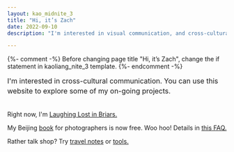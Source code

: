 ```yaml
---
layout: kao_midnite_3
title: "Hi, it’s Zach"
date: 2022-09-10
description: "I'm interested in visual communication, and cross-cultural communication. You can use this website to explore some of my on-going projects."

---
```



{%- comment -%}
Before changing page title "Hi, it’s Zach", change the if statement in kaoliang_nite_3 template. 
{%- endcomment -%}

<p style="line-height:1.4;font-size:1rem;margin:0 0 2.1rem;">
I'm interested in cross-cultural communication. You can use this website to explore some of my on-going projects.
</p>
  
Right now, I'm [Laughing Lost in Briars.]

My Beijing [book] for photographers is now free. Woo hoo! Details in [this FAQ.]

Rather talk shop? Try [travel notes] or [tools.]



[Laughing Lost in Briars.]: https://www.zachmccabe.com/briars

[book]: https://www.zachmccabe.com/beijing

[this FAQ.]: https://www.zachmccabe.com/beijing/faq#why-is-this-book-free

[travel notes]: https://www.zachmccabe.com/travel

[tools.]: https://www.zachmccabe.com/tools
